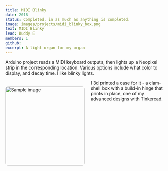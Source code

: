 ```yaml
---
title: MIDI Blinky
date: 2018
status: Completed, in as much as anything is completed.
image: images/projects/midi_blinky_box.png
text: MIDI Blinky
lead: Buddy E
members: 1
github: 
excerpt: A light organ for my organ
---
```

Arduino project reads a MIDI keyboard outputs, then lights up a Neopixel strip in the corresponding location.  Various options include what color to display, and decay time.  I like blinky lights.

<img src="../images/projects/midi_blinky_box.png" alt="Sample image" style="float: left; margin: 20px 20px 20px 0; border-radius: 8px; height: 250px;">


I 3d printed a case for it - a clam-shell box with a build-in hinge that prints in place, one of my advanced designs with Tinkercad.

